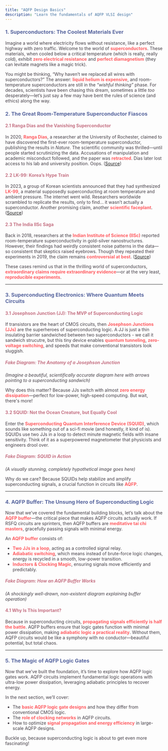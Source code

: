 ```yaml
---
title: "AQFP Design Basics"
description: "Learn the fundamentals of AQFP VLSI design"
---
```

<style>
    body {color: #443E46}
    h3 { color: #57659E !important; }
    h4, h5 { color: #C57284 !important; }
    strong { color: #ff5b60; }
</style>

### 1. Superconductors: The Coolest Materials Ever

Imagine a world where electricity flows without resistance, like a perfect highway with zero traffic. Welcome to the world of **superconductors**. These materials, when cooled below a critical temperature (which is really, really cold), exhibit **zero electrical resistance** and **perfect diamagnetism** (they can levitate magnets like a magic trick). 

You might be thinking, “Why haven’t we replaced all wires with superconductors?” The answer: **liquid helium is expensive**, and room-temperature superconductors are still in the *“wishful thinking”* phase. For decades, scientists have been chasing this dream, sometimes a little *too* desperately—let’s just say a few may have bent the rules of science (and ethics) along the way.

### 2. The Great Room-Temperature Superconductor Fiascos

#### 2.1 Ranga Dias and the Vanishing Superconductor

In 2020, **Ranga Dias**, a researcher at the University of Rochester, claimed to have discovered the first-ever room-temperature superconductor, publishing the results in *Nature*. The scientific community was thrilled—until people started scrutinizing the data. Accusations of manipulation and academic misconduct followed, and the paper was **retracted**. Dias later lost access to his lab and university position. Oops. ([Source](https://www.nature.com/articles/d41586-024-00716-2?utm_source=chatgpt.com))

#### 2.2 LK-99: Korea’s Hype Train

In 2023, a group of Korean scientists announced that they had synthesized **LK-99**, a material supposedly superconducting at room temperature and ambient pressure. The internet went wild. Researchers worldwide scrambled to replicate the results, only to find... it wasn’t actually a superconductor. Another promising claim, another **scientific faceplant**. ([Source](https://en.wikipedia.org/wiki/LK-99?utm_source=chatgpt.com))

#### 2.3 The India IISc Saga

Back in 2018, researchers at the **Indian Institute of Science (IISc)** reported room-temperature superconductivity in gold-silver nanostructures. However, their findings had weirdly consistent noise patterns in the data—so consistent that skeptics raised eyebrows. Though they repeated their experiments in 2019, the claim remains **controversial at best**. ([Source](https://www.scientificamerican.com/article/a-superconductor-scandal-scientists-question-a-nobel-prize-worthy-claim/?utm_source=chatgpt.com))

These cases remind us that in the thrilling world of superconductors, **extraordinary claims require extraordinary evidence**—or at the very least, **reproducible experiments**.

---

### 3. Superconducting Electronics: Where Quantum Meets Circuits

#### 3.1 Josephson Junction (JJ): The MVP of Superconducting Logic

If transistors are the heart of CMOS circuits, then **Josephson Junctions (JJs)** are the superheroes of superconducting logic. A JJ is just a thin insulating barrier sandwiched between two superconductors - we call it sandwich strucutre, but this tiny device enables **quantum tunneling**, **zero-voltage switching**, and speeds that make conventional transistors look sluggish. 

##### Fake Diagram: The Anatomy of a Josephson Junction
_(Imagine a beautiful, scientifically accurate diagram here with arrows pointing to a superconducting sandwich)_

Why does this matter? Because JJs switch with almost **zero energy dissipation**—perfect for low-power, high-speed computing. But wait, there's more!

#### 3.2 SQUID: Not the Ocean Creature, but Equally Cool

Enter the **Superconducting Quantum Interference Device (SQUID)**, which sounds like something out of a sci-fi movie (and honestly, it kind of is). SQUIDs use two JJs in a loop to detect minute magnetic fields with insane sensitivity. Think of it as a superpowered magnetometer that physicists and engineers drool over.

##### Fake Diagram: SQUID in Action
_(A visually stunning, completely hypothetical image goes here)_

Why do we care? Because SQUIDs help stabilize and amplify superconducting signals, a crucial function in circuits like **AQFP**.

---

### 4. AQFP Buffer: The Unsung Hero of Superconducting Logic

Now that we’ve covered the fundamental building blocks, let’s talk about the **AQFP buffer**—the critical piece that makes AQFP circuits actually work. If RSFQ circuits are sprinters, then AQFP buffers are **meditative tai chi masters**, gracefully passing signals with minimal energy.

An **AQFP buffer** consists of:
- **Two JJs in a loop**, acting as a controlled signal relay.
- **Adiabatic switching**, which means instead of brute-force logic changes, energy is recycled in a smooth, low-power transition.
- **Inductors & Clocking Magic**, ensuring signals move efficiently and predictably.

##### Fake Diagram: How an AQFP Buffer Works
_(A shockingly well-drawn, non-existent diagram explaining buffer operation)_

#### 4.1 Why Is This Important?
Because in superconducting circuits, **propagating signals efficiently is half the battle**. AQFP buffers ensure that logic gates function with minimal power dissipation, making **adiabatic logic a practical reality**. Without them, AQFP circuits would be like a symphony with no conductor—beautiful potential, but total chaos.

---

### 5. The Magic of AQFP Logic Gates

Now that we’ve built the foundation, it’s time to explore how AQFP logic gates work. AQFP circuits implement fundamental logic operations with ultra-low power dissipation, leveraging adiabatic principles to recover energy. 

In the next section, we’ll cover:
- The **basic AQFP logic gate designs** and how they differ from conventional CMOS logic.
- The **role of clocking networks** in AQFP circuits.
- How to optimize **signal propagation and energy efficiency** in large-scale AQFP designs.

Buckle up, because superconducting logic is about to get even more fascinating!
